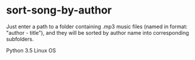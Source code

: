 # sort-song-by-author
Just enter a path to a folder containing .mp3 music files (named in format: "author - title"), and they will be sorted by author name into corresponding subfolders.

Python 3.5
Linux OS
